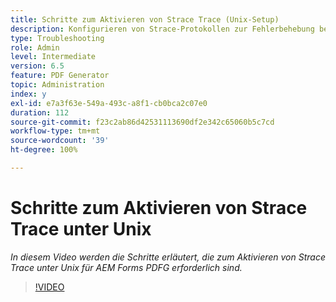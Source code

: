 ```yaml
---
title: Schritte zum Aktivieren von Strace Trace (Unix-Setup)
description: Konfigurieren von Strace-Protokollen zur Fehlerbehebung bei PDF Generatoren-Problemen
type: Troubleshooting
role: Admin
level: Intermediate
version: 6.5
feature: PDF Generator
topic: Administration
index: y
exl-id: e7a3f63e-549a-493c-a8f1-cb0bca2c07e0
duration: 112
source-git-commit: f23c2ab86d42531113690df2e342c65060b5c7cd
workflow-type: tm+mt
source-wordcount: '39'
ht-degree: 100%

---
```


# Schritte zum Aktivieren von Strace Trace unter Unix

*In diesem Video werden die Schritte erläutert, die zum Aktivieren von Strace Trace unter Unix für AEM Forms PDFG erforderlich sind.*

>[!VIDEO](https://video.tv.adobe.com/v/335525?quality=12&learn=on)
